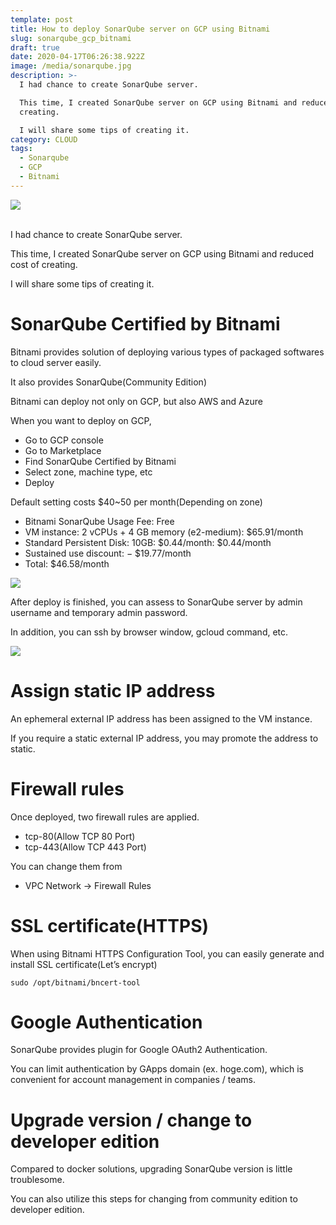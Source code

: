 ```yaml
---
template: post
title: How to deploy SonarQube server on GCP using Bitnami
slug: sonarqube_gcp_bitnami
draft: true
date: 2020-04-17T06:26:38.922Z
image: /media/sonarqube.jpg
description: >-
  I had chance to create SonarQube server.

  This time, I created SonarQube server on GCP using Bitnami and reduced cost of
  creating.

  I will share some tips of creating it.
category: CLOUD
tags:
  - Sonarqube
  - GCP
  - Bitnami
---
```

![](/media/sonarqube.jpg)

<br />
I had chance to create SonarQube server.

This time, I created SonarQube server on GCP using Bitnami and reduced cost of creating.

I will share some tips of creating it.

# SonarQube Certified by Bitnami

Bitnami provides solution of deploying various types of packaged softwares to cloud server easily.

It also provides SonarQube(Community Edition)

Bitnami can deploy not only on GCP, but also AWS and Azure

When you want to deploy on GCP,

* Go to GCP console
* Go to Marketplace
* Find SonarQube Certified by Bitnami
* Select zone, machine type, etc
* Deploy

Default setting costs $40~50 per month(Depending on zone)

* Bitnami SonarQube Usage Fee: Free
* VM instance: 2 vCPUs + 4 GB memory (e2-medium): $65.91/month
* Standard Persistent Disk: 10GB: $0.44/month: $0.44/month
* Sustained use discount: − $19.77/month
* Total: $46.58/month

![](/media/screen-shot-2020-04-17-at-13.23.25.png)

After deploy is finished, you can assess to SonarQube server by admin username and temporary admin password.

In addition, you can ssh by browser window, gcloud command, etc.

![](/media/screen_shot_2020-04-17_at_13_38_55.jpg)

# Assign static IP address

An ephemeral external IP address has been assigned to the VM instance.

If you require a static external IP address, you may promote the address to static.

# Firewall rules

Once deployed, two firewall rules are applied.

* tcp-80(Allow TCP 80 Port)
* tcp-443(Allow TCP 443 Port)

You can change them from

* VPC Network → Firewall Rules

# SSL certificate(HTTPS)

When using Bitnami HTTPS Configuration Tool, you can easily generate and install SSL certificate(Let’s encrypt)

```
sudo /opt/bitnami/bncert-tool
```

# Google Authentication

SonarQube provides plugin for Google OAuth2 Authentication.

You can limit authentication by GApps domain (ex. hoge.com), which is convenient for account management in companies / teams.

# Upgrade version / change to developer edition

Compared to docker solutions, upgrading SonarQube version is little troublesome.

You can also utilize this steps for changing from community edition to developer edition.
